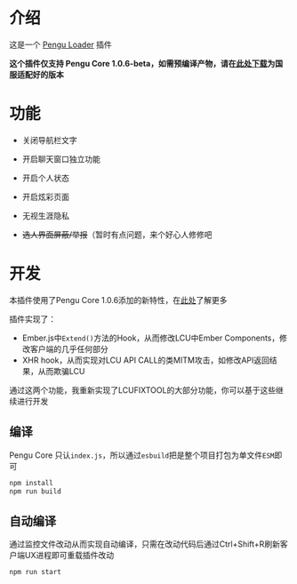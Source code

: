 # 介绍

这是一个 [Pengu Loader](https://github.com/PenguLoader/PenguLoader) 插件

**这个插件仅支持 Pengu Core 1.0.6-beta，如需预编译产物，请在[此处下载](https://github.com/BakaFT/PenguLoader/actions/)为国服适配好的版本**

# 功能

- 关闭导航栏文字
- 开启聊天窗口独立功能
- 开启个人状态
- 开启炫彩页面
- 无视生涯隐私

- ~~选人界面屏蔽/举报~~（暂时有点问题，来个好心人修修吧

# 开发

本插件使用了Pengu Core 1.0.6添加的新特性，在[此处](https://github.com/BakaFT/pengu-rcp-hook-integration/)了解更多

插件实现了：

- Ember.js中`Extend()`方法的Hook，从而修改LCU中Ember Components，修改客户端的几乎任何部分
- XHR hook，从而实现对LCU API CALL的类MITM攻击，如修改API返回结果，从而欺骗LCU

通过这两个功能，我重新实现了LCUFIXTOOL的大部分功能，你可以基于这些继续进行开发

## 编译

Pengu Core 只认`index.js`，所以通过`esbuild`把是整个项目打包为单文件`ESM`即可

```bash
npm install
npm run build
```

## 自动编译

通过监控文件改动从而实现自动编译，只需在改动代码后通过Ctrl+Shift+R刷新客户端UX进程即可重载插件改动

```bash
npm run start
```

